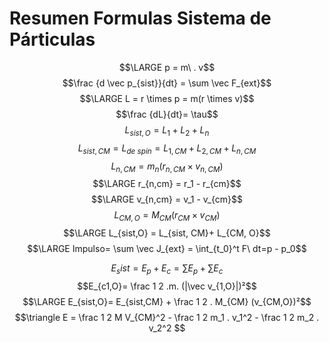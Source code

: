 # Resumen Formulas Sistema de Párticulas
$$\LARGE p = m\ . v$$
	$$\frac {d \vec p_{sist}}{dt} = \sum \vec F_{ext}$$
$$\LARGE L = r \times p = m(r \times v)$$
$$\frac {dL}{dt}= \tau$$
$$ L_{sist,O} = L_1 + L_2 + L_n$$
$$ L_{sist, CM} =L_{de \ spin}= L_{1,CM} + L_{2,CM} + L_{n,CM}$$
$$L_{n,CM} = m_n (r_{n,CM} \times v_{n,CM})$$
$$\LARGE r_{n,cm} = r_1 - r_{cm}$$
$$\LARGE v_{n,cm} = v_1 - v_{cm}$$
$$L_{CM,O} = M_{CM} (r_{CM} \times v_{CM})$$
$$\LARGE L_{sist,O} = L_{sist, CM}+ L_{CM, O}$$
$$\LARGE Impulso= \sum \vec J_{ext} = \int_{t_0}^t F\  dt=p - p_0$$

$$E_sist = E_p + E_c = \sum E_p + \sum E_c$$
$$E_{c1,O}= \frac 1 2 .m. (|\vec v_{1,O}|)²$$
$$\LARGE E_{sist,O}= E_{sist,CM} + \frac 1 2 . M_{CM} (v_{CM,O})²$$
$$\triangle E = \frac 1 2 M V_{CM}^2 - \frac 1 2 m_1 . v_1^2 - \frac 1 2 m_2 . v_2^2 $$